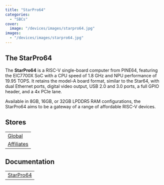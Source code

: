 ```yaml
---
title: "StarPro64"
categories: 
  - "SBCs"
cover: 
  image: "/devices/images/starpro64.jpg"
images:
  - "/devices/images/starpro64.jpg"
---
```


## The StarPro64

The **StarPro64** is a RISC-V single-board computer from PINE64, featuring the EIC7700X SoC with a CPU speed of 1.8 GHz and NPU performance of 19.95 TOPS. It retains the model-A board format, similar to the Star64, with dual Ethernet ports, digital video output, USB 2.0 and 3.0 ports, a full GPIO header, and a 4x PCIe lane. 

Available in 8GB, 16GB, or 32GB LPDDR5 RAM configurations, the StarPro64 aims to be a gateway of a range of affordable RISC-V devices.

## Stores

|     |
| --- |
| [Global](https://pine64.com/product/starpro64-32gb-single-board-computer/) |
| [Affiliates](/affiliates/) |

## Documentation

|     |
| --- |
| [StarPro64](/documentation/StarPro64/) |
